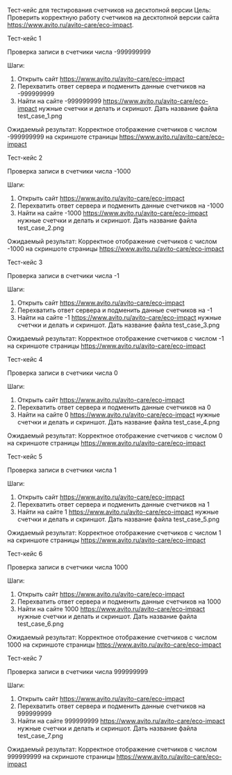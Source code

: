 Тест-кейс для тестирования счетчиков на десктопной версии
Цель: Проверить корректную работу счетчиков на десктопной версии сайта https://www.avito.ru/avito-care/eco-impact.

Тест-кейс 1

Проверка записи в счетчики числа -999999999

Шаги:
1) Открыть сайт https://www.avito.ru/avito-care/eco-impact
2) Перехватить ответ сервера и подменить данные счетчиков на -999999999
3) Найти на сайте -999999999 https://www.avito.ru/avito-care/eco-impact нужные счетчки и делать и скриншот. Дать название файла test_case_1.png

Ожидаемый результат:
Корректное отображение счетчиков с числом -999999999 на скриншоте страницы https://www.avito.ru/avito-care/eco-impact


Тест-кейс 2

Проверка записи в счетчики числа -1000

Шаги:
1) Открыть сайт https://www.avito.ru/avito-care/eco-impact
2) Перехватить ответ сервера и подменить данные счетчиков на -1000
3) Найти на сайте -1000 https://www.avito.ru/avito-care/eco-impact нужные счетчки и делать и скриншот. Дать название файла test_case_2.png

Ожидаемый результат:
Корректное отображение счетчиков с числом -1000 на скриншоте страницы https://www.avito.ru/avito-care/eco-impact


Тест-кейс 3

Проверка записи в счетчики числа -1

Шаги:
1) Открыть сайт https://www.avito.ru/avito-care/eco-impact
2) Перехватить ответ сервера и подменить данные счетчиков на -1
3) Найти на сайте -1 https://www.avito.ru/avito-care/eco-impact нужные счетчки и делать и скриншот. Дать название файла test_case_3.png

Ожидаемый результат:
Корректное отображение счетчиков с числом -1 на скриншоте страницы https://www.avito.ru/avito-care/eco-impact


Тест-кейс 4

Проверка записи в счетчики числа 0

Шаги:
1) Открыть сайт https://www.avito.ru/avito-care/eco-impact
2) Перехватить ответ сервера и подменить данные счетчиков на 0
3) Найти на сайте 0 https://www.avito.ru/avito-care/eco-impact нужные счетчки и делать и скриншот. Дать название файла test_case_4.png

Ожидаемый результат:
Корректное отображение счетчиков с числом 0 на скриншоте страницы https://www.avito.ru/avito-care/eco-impact


Тест-кейс 5

Проверка записи в счетчики числа 1

Шаги:
1) Открыть сайт https://www.avito.ru/avito-care/eco-impact
2) Перехватить ответ сервера и подменить данные счетчиков на 1
3) Найти на сайте 1 https://www.avito.ru/avito-care/eco-impact нужные счетчки и делать и скриншот. Дать название файла test_case_5.png

Ожидаемый результат:
Корректное отображение счетчиков с числом 1 на скриншоте страницы https://www.avito.ru/avito-care/eco-impact


Тест-кейс 6

Проверка записи в счетчики числа 1000

Шаги:
1) Открыть сайт https://www.avito.ru/avito-care/eco-impact
2) Перехватить ответ сервера и подменить данные счетчиков на 1000
3) Найти на сайте 1000 https://www.avito.ru/avito-care/eco-impact нужные счетчки и делать и скриншот. Дать название файла test_case_6.png

Ожидаемый результат:
Корректное отображение счетчиков с числом 1000 на скриншоте страницы https://www.avito.ru/avito-care/eco-impact


Тест-кейс 7

Проверка записи в счетчики числа 999999999

Шаги:
1) Открыть сайт https://www.avito.ru/avito-care/eco-impact
2) Перехватить ответ сервера и подменить данные счетчиков на 999999999
3) Найти на сайте 999999999 https://www.avito.ru/avito-care/eco-impact нужные счетчки и делать и скриншот. Дать название файла test_case_7.png

Ожидаемый результат:
Корректное отображение счетчиков с числом 999999999 на скриншоте страницы https://www.avito.ru/avito-care/eco-impact
